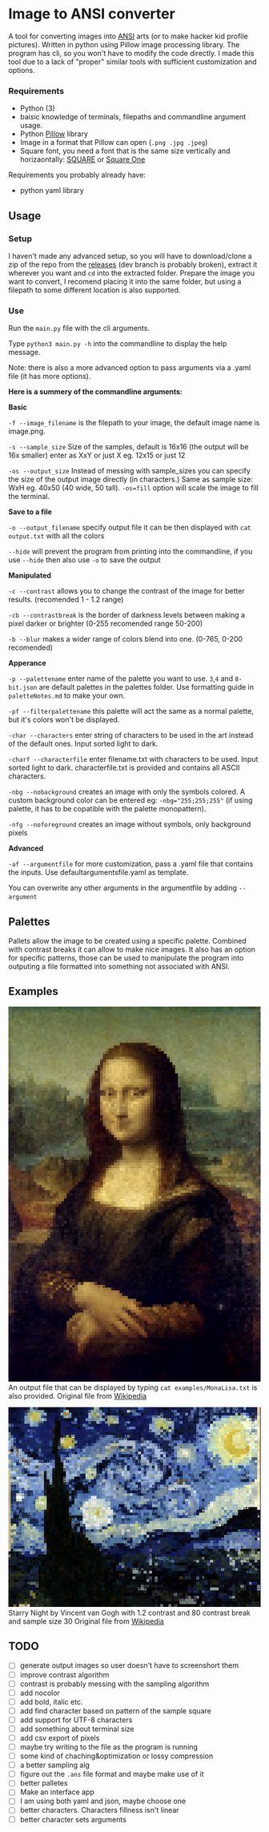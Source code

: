 # Image to ANSI converter
A tool for converting images into [ANSI](https://en.wikipedia.org/wiki/ANSI_escape_code) arts (or to make hacker kid profile pictures). Written in python using Pillow image processing library. The program has cli, so you won't have to modify the code directly. I made this tool due to a lack of "proper" similar tools with sufficient customization and options.

### Requirements
- Python (3)
- baisic knowledge of terminals, filepaths and commandline argument usage.
- Python [Pillow](https://pillow.readthedocs.io/en/stable/) library
- Image in a format that Pillow can open (`.png .jpg .jpeg`)
- Square font, you need a font that is the same size vertically and horizaontally: [SQUARE](https://strlen.com/square/) or [Square One](https://www.dafont.com/square-one.font)

Requirements you probably already have:
- python yaml library

## Usage

### Setup
I haven't made any advanced setup, so you will have to download/clone a zip of the repo from the [releases](https://github.com/andrei-akopian/Image-to-ANSI-Converter/releases) (dev branch is probably broken), extract it wherever you want and `cd` into the extracted folder. Prepare the image you want to convert, I recomend placing it into the same folder, but using a filepath to some different location is also supported.

### Use
Run the `main.py` file with the cli arguments.

Type `python3 main.py -h` into the commandline to display the help message.

Note: there is also a more advanced option to pass arguments via a .yaml file (it has more options).

**Here is a summery of the commandline arguments:**

**Basic**

`-f --image_filename` is the filepath to your image, the default image name is image.png.

`-s --sample_size` Size of the samples, default is 16x16 (the output will be 16x smaller) enter as XxY or just X eg. 12x15 or just 12

`-os --output_size` Instead of messing with sample_sizes you can specify the size of the output image directly (in characters.) Same as sample size: WxH eg. 40x50 (40 wide, 50 tall). `-os=fill` option will scale the image to fill the terminal.

**Save to a file**

`-o --output_filename` specify output file it can be then displayed with `cat output.txt` with all the colors

`--hide` will prevent the program from printing into the commandline, if you use `--hide` then also use `-o` to save the output

**Manipulated**

`-c --contrast` allows you to change the contrast of the image for better results. (recomended 1 - 1.2 range)

`-cb --contrastbreak` is the border of darkness levels between making a pixel darker or brighter (0-255 recomended range 50-200)

`-b --blur` makes a wider range of colors blend into one. (0-765, 0-200 recomended)

**Apperance**

`-p --palettename` enter name of the palette you want to use. `3`,`4` and `8-bit.json` are default palettes in the palettes folder. Use formatting guide in `paletteNotes.md` to make your own.

`-pf --filterpalettename` this palette will act the same as a normal palette, but it's colors won't be displayed.

`-char --characters` enter string of characters to be used in the art instead of the default ones.  Input sorted light to dark.

`-charf --characterfile` enter filename.txt with characters to be used. Input sorted light to dark. characterfile.txt is provided and contains all ASCII characters.

`-nbg --nobackground` creates an image with only the symbols colored. A custom background color can be entered eg: `-nbg="255;255;255"` (if using palette, it has to be copatible with the palette monopattern).

`-nfg --noforeground` creates an image without symbols, only background pixels

**Advanced**

`-af --argumentfile` for more customization, pass a .yaml file that contains the inputs. Use defaultargumentsfile.yaml as template.

You can overwrite any other arguments in the argumentfile by adding `--argument`

## Palettes
Pallets allow the image to be created using a specific palette. Combined with contrast breaks it can allow to make nice images. It also has an option for specific patterns, those can be used to manipulate the program into outputing a file formatted into something not associated with ANSI.

## Examples
![MonaLisaANSI](examples/MonaLisaANSI.png)
An output file that can be displayed by typing `cat examples/MonaLisa.txt` is also provided.
Original file from [Wikipedia](https://en.wikipedia.org/wiki/Mona_Lisa#/media/File:Mona_Lisa,_by_Leonardo_da_Vinci,_from_C2RMF_retouched.jpg)

![StarryNight](examples/StarryNightANSI.png)
Starry Night by Vincent van Gogh with 1.2 contrast and 80 contrast break and sample size 30
Original file from [Wikipedia](https://en.wikipedia.org/wiki/The_Starry_Night#/media/File:Van_Gogh_-_Starry_Night_-_Google_Art_Project.jpg)

## TODO
- [ ] generate output images so user doesn't have to screenshort them
- [ ] improve contrast algorithm
- [ ] contrast is probably messing with the sampling algorithm
- [ ] add nocolor
- [ ] add bold, italic etc. 
- [ ] add find character based on pattern of the sample square
- [ ] add support for UTF-8 characters
- [ ] add something about terminal size
- [ ] add csv export of pixels
- [ ] maybe try writing to the file as the program is running
- [ ] some kind of chaching&optimization or lossy compression
- [ ] a better sampling alg
- [ ] figure out the `.ans` file format and maybe make use of it
- [ ] better palletes 
- [ ] Make an interface app
- [ ] I am using both yaml and json, maybe choose one
- [ ] better characters. Characters fillness isn't linear
- [ ] better character sets arguments
